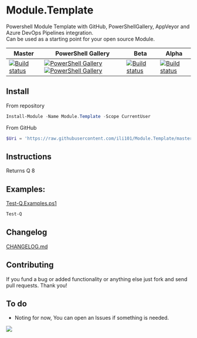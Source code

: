 # Module.Template
Powershell Module Template with GitHub, PowerShellGallery, AppVeyor and Azure DevOps Pipelines integration.<BR />
Can be used as a starting point for your open source Module.

| Master | PowerShell Gallery | Beta | Alpha |
|--------|--------------------|------|-------|
|[![Build status](https://ci.appveyor.com/api/projects/status/fyuu9hnl68ttn35n/branch/master?svg=true)](https://ci.appveyor.com/project/ili101/Module.Template)|[![PowerShell Gallery](https://img.shields.io/powershellgallery/v/Module.Template.svg)](https://www.powershellgallery.com/packages/Module.Template/) [![PowerShell Gallery](https://img.shields.io/powershellgallery/dt/Module.Template.svg)](https://www.powershellgallery.com/packages/Module.Template/)|[![Build status](https://ci.appveyor.com/api/projects/status/fyuu9hnl68ttn35n/branch/Beta?svg=true)](https://ci.appveyor.com/project/ili101/Module.Template)|[![Build status](https://ci.appveyor.com/api/projects/status/fyuu9hnl68ttn35n/branch/Alpha?svg=true)](https://ci.appveyor.com/project/ili101/Module.Template)|

## Install
From repository
```PowerShell
Install-Module -Name Module.Template -Scope CurrentUser
```
From GitHub
```PowerShell
$Uri = 'https://raw.githubusercontent.com/ili101/Module.Template/master/Install.ps1'; & ([Scriptblock]::Create((irm $Uri))) -FromGitHub $Uri
```

## Instructions
Returns Q
8

## Examples:
[Test-Q.Examples.ps1](https://github.com/ili101/Module.Template/blob/master/Examples/Test-Q.Examples.ps1)
```PowerShell
Test-Q
```

##  Changelog
[CHANGELOG.md](https://github.com/ili101/Join-Object/blob/master/CHANGELOG.md)

## Contributing
If you fund a bug or added functionality or anything else just fork and send pull requests. Thank you!

## To do
* Noting for now, You can open an Issues if something is needed.

![](https://raw.githubusercontent.com/ili101/Module.Template/master/Examples/Example1.png)